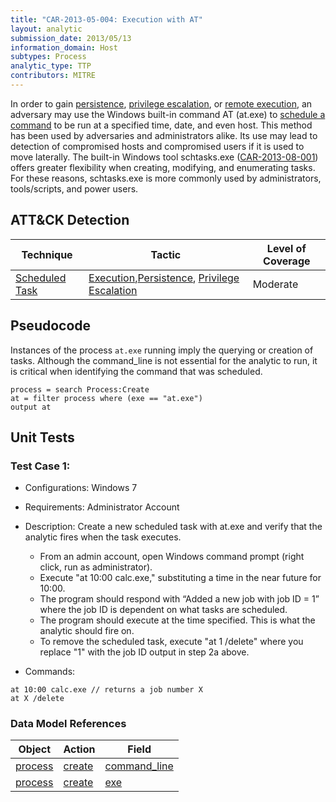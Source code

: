 ```yaml
---
title: "CAR-2013-05-004: Execution with AT"
layout: analytic
submission_date: 2013/05/13
information_domain: Host
subtypes: Process
analytic_type: TTP
contributors: MITRE
---
```


In order to gain [persistence](https://attack.mitre.org/tactics/TA0003/), [privilege escalation](https://attack.mitre.org/tactics/TA0004/), or [remote execution](https://attack.mitre.org/tactics/TA0002/), an adversary may use the Windows built-in command AT (at.exe) to [schedule a command](https://attack.mitre.org/techniques/T1053/) to be run at a specified time, date, and even host. This method has been used by adversaries and administrators alike. Its use may lead to detection of compromised hosts and compromised users if it is used to move laterally.
The built-in Windows tool schtasks.exe ([CAR-2013-08-001](CAR-2013-08-001)) offers greater flexibility when creating, modifying, and enumerating tasks. For these reasons, schtasks.exe is more commonly used by administrators, tools/scripts, and power users.

## ATT&CK Detection

|Technique |Tactic |Level of Coverage |
|---|---|---|
|[Scheduled Task](https://attack.mitre.org/techniques/T1053/)|[Execution](https://attack.mitre.org/tactics/TA0002),[Persistence](https://attack.mitre.org/tactics/TA0003), [Privilege Escalation](https://attack.mitre.org/tactics/TA0004/)|Moderate|

## Pseudocode
Instances of the process `at.exe` running imply the querying or creation of tasks. Although the command_line is not essential for the analytic to run, it is critical when identifying the command that was scheduled.
```
process = search Process:Create
at = filter process where (exe == "at.exe")
output at
```

## Unit Tests
### Test Case 1:
 - Configurations: Windows 7
 - Requirements: Administrator Account
 - Description: Create a new scheduled task with at.exe and verify that the analytic fires when the task executes.
    * From an admin account, open Windows command prompt (right click, run as administrator).
    * Execute "at 10:00 calc.exe," substituting a time in the near future for 10:00.
    * The program should respond with “Added a new job with job ID = 1” where the job ID is dependent on what tasks are scheduled.
    * The program should execute at the time specified. This is what the analytic should fire on.
    * To remove the scheduled task, execute "at 1 /delete" where you replace "1" with the job ID output in step 2a above.


 - Commands:
```
at 10:00 calc.exe // returns a job number X
at X /delete
```

### Data Model References

|Object|Action|Field|
|---|---|---|
| [process](../data_model/process) | [create](../data_model/process#create) | [command_line](../data_model/process#command_line) |
| [process](../data_model/process) | [create](../data_model/process#create) | [exe](../data_model/process#exe) |
